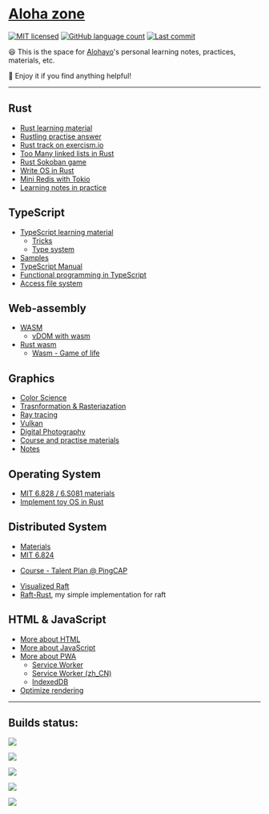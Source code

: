 # [Aloha zone](https://garfieldzhu.github.io/Aloha.zone.io/)

[![MIT licensed](https://img.shields.io/github/license/GarfieldZHU/Aloha-study-room)](./LICENSE)
[![GitHub language count](https://img.shields.io/github/languages/count/GarfieldZHU/Aloha-study-room)](.)
[![Last commit](https://img.shields.io/github/last-commit/GarfieldZHU/Aloha-study-room)](.)

😆 This is the space for [Alohayo](https://github.com/GarfieldZHU)'s personal learning notes, practices, materials, etc. 

🤣 Enjoy it if you find anything helpful!   

---

## Rust 
* [Rust learning material](./Rust)
* [Rustling practise answer](./Rust/rustling-answers)
* [Rust track on exercism.io](https://github.com/GarfieldZHU/rust-track)
* [Too Many linked lists in Rust](./Rust/Linked_Lists)
* [Rust Sokoban game](./Rust/Sokoban)
* [Write OS in Rust](./Rust/OS)
* [Mini Redis with Tokio](./Rust/Tokio)
* [Learning notes in practice](./Rust/Notes.md)

## TypeScript
* [TypeScript learning material](./TypeScript)
    * [Tricks](./TypeScript/tricks.md)
    * [Type system](./TypeScript/type_system.md)
* [Samples](./TypeScript/TypeScriptSamples)
* [TypeScript Manual](https://github.com/zhongsp/TypeScript)
* [Functional programming in TypeScript](./TypeScript/FP)
* [Access file system](./TypeScript/FileSystem.md)

## Web-assembly
* [WASM](./wasm)
    * [vDOM with wasm](https://github.com/GarfieldZHU/WA-vDom)
* [Rust wasm](./wasm/rust-wasm)
    * [Wasm - Game of life](./wasm/rust-wasm/wasm-game-of-life)

## Graphics
* [Color Science](./Graphics/ColorScience)
* [Trasnformation & Rasteriazation](./Graphics/TransformationRasterization)
* [Ray tracing](./Graphics/RayTracing)
* [Vulkan](./Graphics/Vulkan)
* [Digital Photography](./Graphics/Digital_Photography)
* [Course and practise materials](./Graphics)
* [Notes](./Graphics/Notes.md)

## Operating System
* [MIT 6.828 / 6.S081 materials](./OS/MIT_6_828)
* [Implement toy OS in Rust](https://github.com/GarfieldZHU/ROS)

## Distributed System 
* [Materials](./DistributedSystem)
* [MIT 6.824](https://pdos.csail.mit.edu/6.824/index.html)
- [Course - Talent Plan @ PingCAP](https://university.pingcap.com/talent-plan/)
* [Visualized Raft](http://thesecretlivesofdata.com/raft/)
* [Raft-Rust](https://github.com/GarfieldZHU/talent-dss), my simple implementation for raft

## HTML & JavaScript
* [More about HTML](./Browser/HTML)
* [More about JavaScript](./Browser/JavaScript)
* [More about PWA](./Browser/PWA)
     * [Service Worker](./Browser/PWA/ServiceWorker.md)
     * [Service Worker (zh_CN)](https://ghcdn.rawgit.org/GarfieldZHU/Aloha-study-room/master/Browser/PWA/ServiceWorker_zh-CN.html)
     * [IndexedDB](./Browser/PWA/IndexedDB.md)
* [Optimize rendering](./Browser/RenderingOptimization)


---

## Builds status:

[![](https://github.com/GarfieldZHU/Aloha-study-room/workflows/Rust-wasm/badge.svg)](https://github.com/GarfieldZHU/Aloha-study-room/actions?query=workflow%3ARust-wasm)

[![](https://github.com/GarfieldZHU/ray-tracer-rs/workflows/Ray-tracer/badge.svg)](https://github.com/GarfieldZHU/ray-tracer-rs/actions?query=workflow%3ARay-tracer)

[![](https://github.com/GarfieldZHU/my-vulkan/workflows/Vulkan-project/badge.svg)](https://github.com/GarfieldZHU/my-vulkan/actions?query=workflow%3AVulkan-project)

[![](https://github.com/GarfieldZHU/Tiny-Redis/workflows/tiny-redis/badge.svg)](https://github.com/GarfieldZHU/Tiny-Redis/actions?query=workflow%3tiny-redis)

[![](https://github.com/GarfieldZHU/rust-track/workflows/rust-track/badge.svg)](https://github.com/GarfieldZHU/rust-track/actions?query=workflow%3rust-track)
